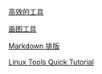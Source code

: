 [高效的工具](https://www.zhihu.com/question/29167516)

[画图工具](http://asciiflow.com/)

[Markdown 排版](http://md.aclickall.com/)

[Linux Tools Quick Tutorial](https://linuxtools-rst.readthedocs.io/zh_CN/latest/index.html#)